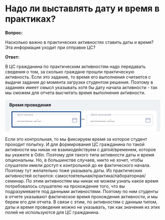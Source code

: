 # Надо ли выставлять дату и время в практиках?

**Вопрос:**

Насколько важно в практических активностях ставить даты и время? Эта информация уходит при отправке ЦС?

**Ответ:**

В ЦС гражданина по практическим активностям надо передавать сведения о том, за сколько граждане прошли практическую активность. Если это задание, то время его выполнения считается с выдачи задания до момента загрузки студентом решения. Поэтому в заданиях имеет смысл указывать хотя бы дату начала активности - так мы сможем для отчета высчитать время выполнения активности.&#x20;

![](<../.gitbook/assets/image (13).png>)

Если это контрольная, то мы фиксируем время за которое студент проходит попытку. И для формирования ЦС гражданина по такой активности мы никак не взаимодействуем с датой/временем, которое вы укажете в Odin. Поэтому для такого типа активности даты и время опциональны. Но, в большинстве случаев, никто не хочет, чтобы слушатели имели доступ к контрольной до ее фактического начала. Поэтому тут желательно тоже указывать даты. Из практических активностей остаются: самостоятельная/практика/лабораторная/семинар. По этим активностям мы никак не можем узнать какое время потребовалось слушателю на прохождение того, что вы подразумеваете под данными активностями. Поэтому по ним студенты в отчете указывают фактическое время прохождения активности, и мы берем его для отчета. В связи с этим, по активностям с данным типом, даты и время проведения можно не указывать, так как значения из этих полей не используются для ЦС гражданина.
